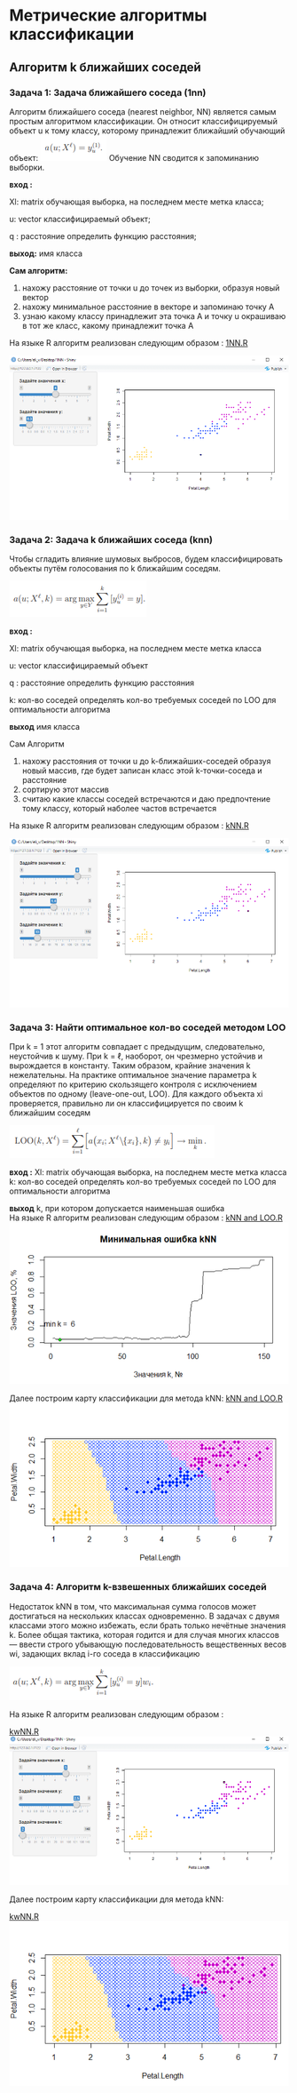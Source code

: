 # Метрические алгоритмы классификации
##  Алгоритм k ближайших соседей                                  
### Задача 1: Задача ближайшего соседа (1nn)
Алгоритм ближайшего соседа (nearest neighbor, NN) является самым простым
алгоритмом классификации. Он относит классифицируемый объект u к тому
классу, которому принадлежит ближайший обучающий объект:
![alt text](https://github.com/elivam/ML0/blob/master/pictures/1nnFormula.PNG)
Обучение NN сводится к запоминанию выборки.

 **вход :** 
 
 Xl: matrix 
     обучающая выборка, на последнем месте метка класса;
	 
 u:  vector
     классифицираемый объект;
	 
 q : расстояние
     определить функцию расстояния;
 
 **выход:** имя класса
 
 **Сам алгоритм:**
 1. нахожу расстояние от точки u до точек из выборки, образуя новый вектор
 2. нахожу минимальное расстояние в векторе и запоминаю точку А
 3. узнаю какому классу принадлежит эта точка А и точку u окрашиваю в тот  же класс, какому принадлежит точка А
    
 На языке R алгоритм реализован следующим образом :
 [1NN.R](https://github.com/elivam/ML0/blob/master/1NN/1NN.R)
 
 ![alt text](https://github.com/elivam/ML0/blob/master/pictures/1nn.PNG)
 ### Задача 2: Задача k ближайших соседа (knn)
 Чтобы сгладить
влияние шумовых выбросов, будем классифицировать объекты путём голосования
по k ближайшим соседям.


![alt text](https://github.com/elivam/ML0/blob/master/pictures/knnFormula.PNG)
 
 **вход :** 
 
 Xl: matrix 
     обучающая выборка, на последнем месте метка класса
	 
 u:  vector
     классифицираемый объект
	 
 q : расстояниe
     определить функцию расстояния
	 
 k:  кол-во соседей
     определять кол-во требуемых соседей по LOO для оптимальности алгоритма 
	 
 **выход** имя класса
 
 Сам Алгоритм
 1. нахожу расстояния от точки u до k-ближайших-соседей образуя новый массив, 
   где будет записан класс этой k-точки-соседа и расстояние 
 2. сортирую этот массив 
 3. считаю какие классы соседей встречаются и даю предпочтение тому классу, который наболее частов встречается
     
 На языке R алгоритм реализован следующим образом :
 [kNN.R](https://github.com/elivam/ML0/blob/master/task1/knnShiny.R)
 
 ![alt text](https://github.com/elivam/ML0/blob/master/pictures/knn.PNG)
 
  ### Задача 3: Найти оптимальное кол-во соседей методом LOO
  При k = 1 этот алгоритм совпадает с предыдущим, следовательно, неустойчив
к шуму. При k = ℓ, наоборот, он чрезмерно устойчив и вырождается в константу.
Таким образом, крайние значения k нежелательны. На практике оптимальное значение параметра k определяют по критерию скользящего контроля с исключением
объектов по одному (leave-one-out, LOO). Для каждого объекта xi  проверяется,
правильно ли он классифицируется по своим k ближайшим соседям
  
  ![alt text](https://github.com/elivam/ML0/blob/master/pictures/LOOFormula.PNG) 
  
 **вход :** 
 Xl: matrix 
     обучающая выборка, на последнем месте метка класса
 k:  кол-во соседей
     определять кол-во требуемых соседей по LOO для оптимальности алгоритма 
	 
 **выход** k, при котором допускается наименьшая ошибка   
 На языке R алгоритм реализован следующим образом :
 [kNN and LOO.R](https://github.com/elivam/ML0/blob/master/task1/kNNLOO.R)
 ![alt text](https://github.com/elivam/ML0/blob/master/pictures/knnLoo.PNG) 
 
 Далее построим карту классификации для метода kNN:
 [kNN and LOO.R](https://github.com/elivam/ML0/blob/master/task1/classMapkNN.R)
  ![alt text](https://github.com/elivam/ML0/blob/master/pictures/classMapkNN.PNG)
  ### Задача 4: Алгоритм k-взвешенных ближайших соседей
  
   Недостаток kNN в том, что максимальная сумма голосов может достигаться на нескольких классах одновременно.
В задачах с двумя классами этого можно избежать, если брать только нечётные значения k. Более общая тактика, которая годится и для случая многих классов — ввести
строго убывающую последовательность вещественных весов wi, задающих вклад i-го соседа в классификацию

  ![alt text](https://github.com/elivam/ML0/blob/master/pictures/kwnnFormula.PNG)
 
    
 На языке R алгоритм реализован следующим образом :
 
 [kwNN.R](https://github.com/elivam/ML0/blob/master/task1/kwn.R)
 ![alt text](https://github.com/elivam/ML0/blob/master/pictures/kwnn.PNG)
 
 Далее построим карту классификации для метода kNN:
 
 [kwNN.R](https://github.com/elivam/ML0/blob/master/task1/classMapkwNN.R)
 ![alt text](https://github.com/elivam/ML0/blob/master/pictures/classMapkwNN.PNG)
 
 